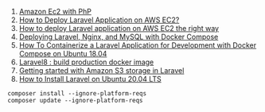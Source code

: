 1. [Amazon Ec2 with PhP](https://www.tutsmake.com/how-to-install-php-mysql-on-linux-ubuntu-18-04-aws-ec2/)
2. [How to Deploy Laravel Application on AWS EC2?](https://www.bacancytechnology.com/blog/deploy-laravel-application-on-aws-ec2)
3. [How to deploy Laravel application on AWS EC2 the right way](https://www.clickittech.com/tutorial/deploy-laravel-on-aws-ec2/)
4. [Deploying Laravel, Nginx, and MySQL with Docker Compose](https://www.cloudsigma.com/deploying-laravel-nginx-and-mysql-with-docker-compose/)
5. [How To Containerize a Laravel Application for Development with Docker Compose on Ubuntu 18.04](https://www.digitalocean.com/community/tutorials/how-to-containerize-a-laravel-application-for-development-with-docker-compose-on-ubuntu-18-04)
6. [Laravel8 : build production docker image](https://learn2torials.com/a/laravel8-production-docker-image)
7. [Getting started with Amazon S3 storage in Laravel](https://dev.to/aschmelyun/getting-started-with-amazon-s3-storage-in-laravel-5b6d)
8. [How to Install Laravel on Ubuntu 20.04 LTS](https://linoxide.com/how-to-install-laravel-on-ubuntu-20-04/)

```
composer install --ignore-platform-reqs
composer update --ignore-platform-reqs
```
